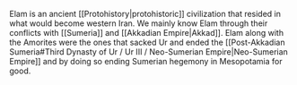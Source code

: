 Elam is an ancient [[Protohistory|protohistoric]] civilization that resided in what would become western Iran. We mainly know Elam through their conflicts with [[Sumeria]] and [[Akkadian Empire|Akkad]]. Elam along with the Amorites were the ones that sacked Ur and ended the [[Post-Akkadian Sumeria#Third Dynasty of Ur / Ur III / Neo-Sumerian Empire|Neo-Sumerian Empire]] and by doing so ending Sumerian hegemony in Mesopotamia for good. 